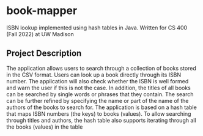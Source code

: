 # book-mapper
ISBN lookup implemented using hash tables in Java. Written for CS 400 (Fall 2022) at UW Madison

## Project Description
The application allows users to search through a collection of books stored in the CSV format.
 Users can look up a book directly through its ISBN number. The application will also check
 whether the ISBN is well formed and warn the user if this is not the case. In addition, the titles of
 all books can be searched by single words or phrases that they contain. The search can be
 further refined by specifying the name or part of the name of the authors of the books to search
 for. The application is based on a hash table that maps ISBN numbers (the keys) to books
 (values). To allow searching through titles and authors, the hash table also supports iterating
 through all the books (values) in the table